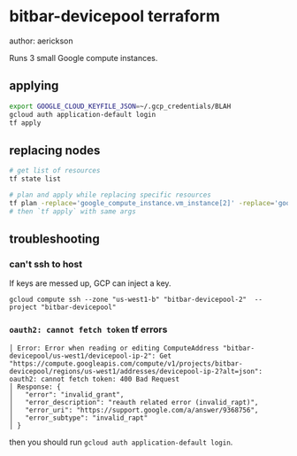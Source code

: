 # bitbar-devicepool terraform

author: aerickson

Runs 3 small Google compute instances.

## applying

```bash
export GOOGLE_CLOUD_KEYFILE_JSON=~/.gcp_credentials/BLAH
gcloud auth application-default login
tf apply
```

## replacing nodes

```bash
# get list of resources
tf state list

# plan and apply while replacing specific resources
tf plan -replace='google_compute_instance.vm_instance[2]' -replace='google_compute_disk.vm_disk[2]'
# then `tf apply` with same args
```

## troubleshooting

### can't ssh to host

If keys are messed up, GCP can inject a key.

`gcloud compute ssh --zone "us-west1-b" "bitbar-devicepool-2"  --project "bitbar-devicepool"`


### `oauth2: cannot fetch token` tf errors

```
│ Error: Error when reading or editing ComputeAddress "bitbar-devicepool/us-west1/devicepool-ip-2": Get "https://compute.googleapis.com/compute/v1/projects/bitbar-devicepool/regions/us-west1/addresses/devicepool-ip-2?alt=json": oauth2: cannot fetch token: 400 Bad Request
│ Response: {
│   "error": "invalid_grant",
│   "error_description": "reauth related error (invalid_rapt)",
│   "error_uri": "https://support.google.com/a/answer/9368756",
│   "error_subtype": "invalid_rapt"
│ }
```

then you should run `gcloud auth application-default login`.